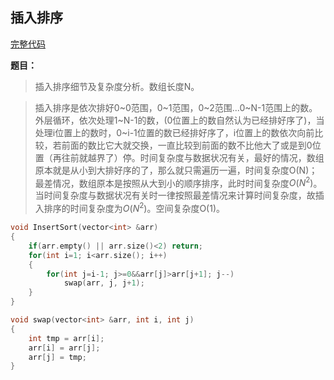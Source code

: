 ## 插入排序
[完整代码](https://github.com/ludandandan/Programmer-interview-guide/blob/master/Chapter00_BasicVideo/InsertSort.cpp)

**题目：**
> 插入排序细节及复杂度分析。数组长度N。

> 插入排序是依次排好0\~0范围，0\~1范围，0\~2范围...0\~N-1范围上的数。外层循环，依次处理1\~N-1的数，(0位置上的数自然认为已经排好序了)，当处理i位置上的数时，0\~i-1位置的数已经排好序了，i位置上的数依次向前比较，若前面的数比它大就交换，一直比较到前面的数不比他大了或是到0位置（再往前就越界了）停。时间复杂度与数据状况有关，最好的情况，数组原本就是从小到大排好序的了，那么就只需遍历一遍，时间复杂度O(N)；最差情况，数组原本是按照从大到小的顺序排序，此时时间复杂度$O(N^{2})$。当时间复杂度与数据状况有关时一律按照最差情况来计算时间复杂度，故插入排序的时间复杂度为$O(N^{2})$。空间复杂度O(1)。

```c++
void InsertSort(vector<int> &arr)
{
    if(arr.empty() || arr.size()<2) return;
    for(int i=1; i<arr.size(); i++)
    {
        for(int j=i-1; j>=0&&arr[j]>arr[j+1]; j--)
            swap(arr, j, j+1);
    }
}

void swap(vector<int> &arr, int i, int j)
{
    int tmp = arr[i];
    arr[i] = arr[j];
    arr[j] = tmp;
}

```